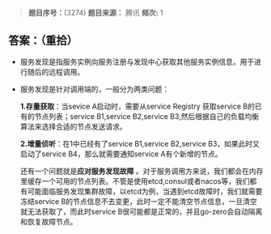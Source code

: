> **题目序号：**(3274)
> **题目来源：** 腾讯
> **频次:** 1

## 答案：（重拾）

- 服务发现是指服务实例向服务注册与发现中心获取其他服务实例信息，用于进行随后的远程调用。

- 服务发现是针对调用端的，一般分为两类问题：

  **1.存量获取**：当sevice A启动时，需要从service Registry 获取service B的已有的节点列表；service B1,service B2,service B3,然后根据自己的负载均衡算法来选择合适的节点发送请求。

  **2.增量侦听**：在1中已经有了service B1,service B2,service B3，如果此时又启动了service B4，那么就需要通知service A有个新增的节点。

  还有一个问题就是**应对服务发现故障**  。对于服务调用方来说，我们都会在内存里缓存一个可用的节点列表。不管是使用etcd,consul或者nacos等，我们都有可能面临服务发现集群故障，以etcd为例，当遇到etcd故障时，我们就需要冻结service B的节点信息不去变更，此时一定不能清空节点信息，一旦清空就无法获取了，而此时service B很可能都是正常的，并且go-zero会自动隔离和恢复故障节点。

